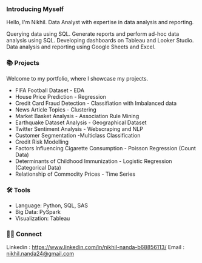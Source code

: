 ### Introducing Myself 

Hello, I'm Nikhil. Data Analyst with expertise in data analysis and reporting.

Querying data using SQL.
Generate reports and perform ad-hoc data analysis using SQL.
Developing dashboards on Tableau and Looker Studio.
Data analysis and reporting using Google Sheets and Excel.

### 📚 Projects
Welcome to my portfolio, where I showcase my projects.
- FIFA Football Dataset - EDA 
- House Price Prediction - Regression
- Credit Card Fraud Detection - Classifiation with Imbalanced data
- News Article Topics - Clustering
- Market Basket Analysis - Association Rule Mining
- Earthquake Dataset Analysis - Geographical Dataset
- Twitter Sentiment Analysis - Webscraping and NLP
- Customer Segmentation -Multiclass Classification 
- Credit Risk Modelling
- Factors Influencing Cigarette Consumption - Poisson Regression (Count Data)
- Determinants of Childhood Immunization - Logistic Regression (Categorical Data)
- Relationship of Commodity Prices - Time Series

### 🛠️ Tools
- Language: Python, SQL, SAS
- Big Data: PySpark
- Visualization: Tableau 


### 👋🏻 Connect 
Linkedin : https://www.linkedin.com/in/nikhil-nanda-b68856113/
Email : nikhil.nanda24@gmail.com


